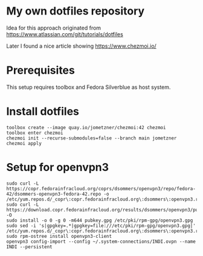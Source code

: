 # My own dotfiles repository
Idea for this approach originated from https://www.atlassian.com/git/tutorials/dotfiles

Later I found a nice article showing https://www.chezmoi.io/

# Prerequisites
This setup requires toolbox and Fedora Silverblue as host system.

# Install dotfiles
```
toolbox create --image quay.io/jometzner/chezmoi:42 chezmoi
toolbox enter chezmoi
chezmoi init --recurse-submodules=false --branch main jometzner
chezmoi apply
```

# Setup for openvpn3
```
sudo curl -L https://copr.fedorainfracloud.org/coprs/dsommers/openvpn3/repo/fedora-42/dsommers-openvpn3-fedora-42.repo -o /etc/yum.repos.d/_copr\:copr.fedorainfracloud.org\:dsommers\:openvpn3.repo
sudo curl -L https://download.copr.fedorainfracloud.org/results/dsommers/openvpn3/pubkey.gpg -O
sudo install -o 0 -g 0 -m644 pubkey.gpg /etc/pki/rpm-gpg/openvpn3.gpg
sudo sed -i 's|gpgkey=.*|gpgkey=file:///etc/pki/rpm-gpg/openvpn3.gpg|' /etc/yum.repos.d/_copr\:copr.fedorainfracloud.org\:dsommers\:openvpn3.repo
sudo rpm-ostree install openvpn3-client
openvpn3 config-import --config ~/.system-connections/INDI.ovpn --name INDI --persistent
```
